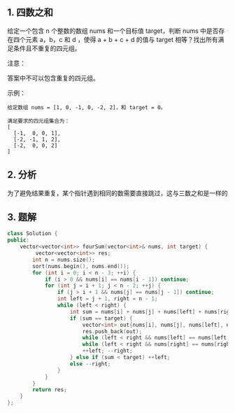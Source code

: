 ## 1. 四数之和
给定一个包含 n 个整数的数组 nums 和一个目标值 target，判断 nums 中是否存在四个元素 a，b，c 和 d ，使得 a + b + c + d 的值与 target 相等？找出所有满足条件且不重复的四元组。

注意：

答案中不可以包含重复的四元组。

示例：
```
给定数组 nums = [1, 0, -1, 0, -2, 2]，和 target = 0。

满足要求的四元组集合为：
[
  [-1,  0, 0, 1],
  [-2, -1, 1, 2],
  [-2,  0, 0, 2]
]
```
## 2. 分析
为了避免结果重复，某个指针遇到相同的数需要直接跳过，这与三数之和是一样的
## 3. 题解
```C++
class Solution {
public:
    vector<vector<int>> fourSum(vector<int>& nums, int target) {
         vector<vector<int>> res;
        int n = nums.size();
        sort(nums.begin(), nums.end());
        for (int i = 0; i < n - 3; ++i) {
            if (i > 0 && nums[i] == nums[i - 1]) continue;
            for (int j = i + 1; j < n - 2; ++j) {
                if (j > i + 1 && nums[j] == nums[j - 1]) continue;
                int left = j + 1, right = n - 1;
                while (left < right) {
                    int sum = nums[i] + nums[j] + nums[left] + nums[right];
                    if (sum == target) {
                        vector<int> out{nums[i], nums[j], nums[left], nums[right]};
                        res.push_back(out);
                        while (left < right && nums[left] == nums[left + 1]) ++left;
                        while (left < right && nums[right] == nums[right - 1]) --right;
                        ++left; --right;
                    } else if (sum < target) ++left;
                    else --right;
                }
            }
        }
        return res;
    }
};
```